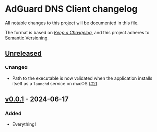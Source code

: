 # AdGuard DNS Client changelog

All notable changes to this project will be documented in this file.

The format is based on [*Keep a Changelog*](https://keepachangelog.com/en/1.0.0/), and this project adheres to [Semantic Versioning](https://semver.org/spec/v2.0.0.html).

## [Unreleased]

<!--
## [v0.0.2] - 2024-06-29 (APPROX.)

See also the [v0.0.2 GitHub milestone][ms-v0.0.2].

[ms-v0.0.2]: https://github.com/AdguardTeam/AdGuardDNSClient/milestone/1?closed=1

NOTE: Add new changes BELOW THIS COMMENT.
-->

### Changed

- Path to the executable is now validated when the application installs itself as a `launchd` service on macOS ([#2]).

[#2]: https://github.com/AdguardTeam/AdGuardDNSClient/issues/2

<!--
NOTE: Add new changes ABOVE THIS COMMENT.
-->

## [v0.0.1] - 2024-06-17

### Added

- Everything!

<!--
[Unreleased]: https://github.com/AdguardTeam/AdGuardDNSClient/compare/v0.0.2...HEAD
[v0.0.2]:     https://github.com/AdguardTeam/AdGuardDNSClient/compare/v0.0.1...v0.0.2
-->

[Unreleased]: https://github.com/AdguardTeam/AdGuardDNSClient/compare/v0.0.1...HEAD
[v0.0.1]:     https://github.com/AdguardTeam/AdGuardDNSClient/compare/v0.0.0...v0.0.1

